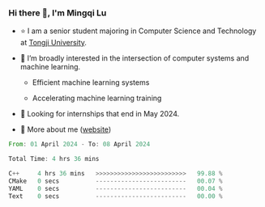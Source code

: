 ### Hi there 👋, I'm Mingqi Lu

- :star: I am a senior student majoring in Computer Science and Technology at [Tongji University](https://en.tongji.edu.cn/p/#/).

- :thinking: I’m broadly interested in the intersection of computer systems and machine learning.

  - Efficient machine learning systems

  - Accelerating machine learning training

- :seedling: Looking for internships that end in May 2024.

- 💬 More about me ([website](https://lmqqqqqq.github.io/))

<!--START_SECTION:waka-->

```rust
From: 01 April 2024 - To: 08 April 2024

Total Time: 4 hrs 36 mins

C++     4 hrs 36 mins   >>>>>>>>>>>>>>>>>>>>>>>>>   99.88 %
CMake   0 secs          -------------------------   00.07 %
YAML    0 secs          -------------------------   00.04 %
Text    0 secs          -------------------------   00.00 %
```

<!--END_SECTION:waka-->

